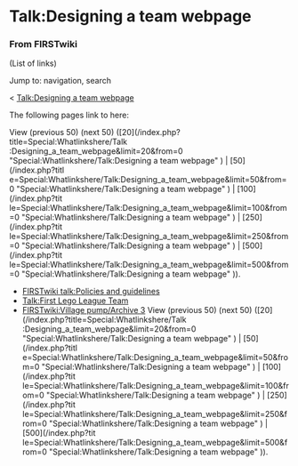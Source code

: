# Talk:Designing a team webpage

### From FIRSTwiki

(List of links)

Jump to: navigation, search

&lt; [Talk:Designing a team
webpage](/index.php?title=Talk:Designing_a_team_webpage&redirect=no
"Talk:Designing a team webpage" )  

The following pages link to here:

View (previous 50) (next 50) ([20](/index.php?title=Special:Whatlinkshere/Talk
:Designing_a_team_webpage&limit=20&from=0
"Special:Whatlinkshere/Talk:Designing a team webpage" ) | [50](/index.php?titl
e=Special:Whatlinkshere/Talk:Designing_a_team_webpage&limit=50&from=0
"Special:Whatlinkshere/Talk:Designing a team webpage" ) | [100](/index.php?tit
le=Special:Whatlinkshere/Talk:Designing_a_team_webpage&limit=100&from=0
"Special:Whatlinkshere/Talk:Designing a team webpage" ) | [250](/index.php?tit
le=Special:Whatlinkshere/Talk:Designing_a_team_webpage&limit=250&from=0
"Special:Whatlinkshere/Talk:Designing a team webpage" ) | [500](/index.php?tit
le=Special:Whatlinkshere/Talk:Designing_a_team_webpage&limit=500&from=0
"Special:Whatlinkshere/Talk:Designing a team webpage" )).

  * [FIRSTwiki talk:Policies and guidelines](FIRSTwiki_talk:Policies_and_guidelines "FIRSTwiki talk:Policies and guidelines" )
  * [Talk:First Lego League Team](Talk:First_Lego_League_Team "Talk:First Lego League Team" )
  * [FIRSTwiki:Village pump/Archive 3](FIRSTwiki:Village_pump/Archive_3 "FIRSTwiki:Village pump/Archive 3" )
View (previous 50) (next 50) ([20](/index.php?title=Special:Whatlinkshere/Talk
:Designing_a_team_webpage&limit=20&from=0
"Special:Whatlinkshere/Talk:Designing a team webpage" ) | [50](/index.php?titl
e=Special:Whatlinkshere/Talk:Designing_a_team_webpage&limit=50&from=0
"Special:Whatlinkshere/Talk:Designing a team webpage" ) | [100](/index.php?tit
le=Special:Whatlinkshere/Talk:Designing_a_team_webpage&limit=100&from=0
"Special:Whatlinkshere/Talk:Designing a team webpage" ) | [250](/index.php?tit
le=Special:Whatlinkshere/Talk:Designing_a_team_webpage&limit=250&from=0
"Special:Whatlinkshere/Talk:Designing a team webpage" ) | [500](/index.php?tit
le=Special:Whatlinkshere/Talk:Designing_a_team_webpage&limit=500&from=0
"Special:Whatlinkshere/Talk:Designing a team webpage" )).

